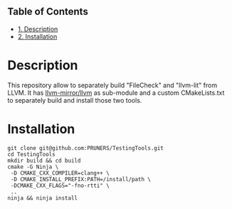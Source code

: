 <div id="table-of-contents">
<h2>Table of Contents</h2>
<div id="text-table-of-contents">
<ul>
<li><a href="#org0c86dc5">1. Description</a></li>
<li><a href="#orgbbe1601">2. Installation</a></li>
</ul>
</div>
</div>


<a id="org0c86dc5"></a>

# Description

This repository allow to separately build "FileCheck" and "llvm-lit"
from LLVM. It has [llvm-mirror/llvm](https://github.com/llvm-mirror/llvm.git) as sub-module and a custom
CMakeLists.txt to separately build and install those two tools.


<a id="orgbbe1601"></a>

# Installation

    git clone git@github.com:PRUNERS/TestingTools.git
    cd TestingTools
    mkdir build && cd build
    cmake -G Ninja \
     -D CMAKE_CXX_COMPILER=clang++ \
     -D CMAKE_INSTALL_PREFIX:PATH=/install/path \
     -DCMAKE_CXX_FLAGS="-fno-rtti" \
     ..
    ninja && ninja install
